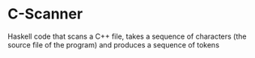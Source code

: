 # C-Scanner
Haskell code that scans a C++ file, takes a sequence of characters (the source file of the program) and produces a sequence of tokens
